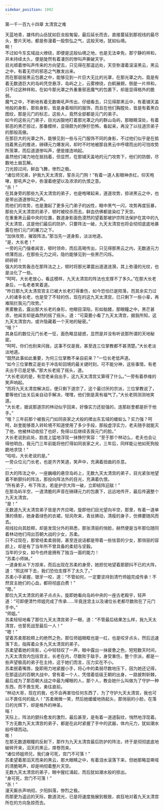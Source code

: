 ```yaml
---
sidebar_position: 1092
---
```

 第一千一百九十四章 太清宫之难


天蓝地青，雄伟的山岳犹如巨龙般匍匐，最后延长而去，直接蔓延到那视线的最尽头，整片天地，都是弥漫着一股恢弘之气，这般天地，犹如仙境。  
啊！  
不过如今东玄域战火缭绕，即便是这般仙境之地，也是无法幸免，那宁静的祥和，并未持续太久，便是陡然有着凄厉的惨叫声撕破天宇。  
目光顺着惨叫声传来的方向望去，只见得在那遥远处，天空弥漫着滚滚黑云，黑云之中，有着无尽的邪恶之气散发出来。  
而在那层层黑云包裹之中，能够见到一片巨大无比的光罩，在那光罩之内，竟是有着无数道巨大的岛屿凭空悬浮，岛屿之上，云雾缭绕，白鹤展翅，倒是一片祥和，只不过这种祥和，在如今那光罩之外重重邪恶魔气的包裹下，却是显得格外的脆弱。  
魔气之中，不断地有着无数嘶吼声传出，仔细看去，只见得那黑云中，有着铺天盖地般的身影，那些身影，皆是身着相同的服饰，而且在他们胸膛处，皆是有着黑白图纹，那是元门的标志，这些人，竟然全部都是元门的弟子。  
如今的这些元门弟子，目光凶狠地盯着那光罩之内的群山岛屿，那眼睛深处，有着邪恶的黑芒掠过，那番模样，显得颇为的狰狞恐怖，看起来，再没了以往道宗弟子的那般高傲。  
在那巨大的光罩之外，能够见到一些与元门服饰不同的身影，不过他们似乎是在抵挡着黑云的推进，磅礴元力爆发间，却时不时地被那自黑云中呼啸而出的可怕攻势所笼罩，而后道道惨叫声，便是接连响起。  
虽然他们竭力地在抵挡着，但显然，在那铺天盖地的元门攻势下，他们的防御，尽数地土崩瓦解。  
刀光掠过间，鲜血飞舞，惨烈之极。  
“诸位师兄弟，护我九天太清宫，誓杀元门狗！”有着一道人影眼神赤红，仰天咆哮，那吼声之中，弥漫着绝望以及浓浓的仇恨之意。  
“杀！”  
在其身旁的那些九天太清宫的弟子，也是咆哮起来，道道攻势，掠进黑云之中，也是带出道道惨叫之声。  
而他们的攻势，也是激起了更多元门弟子的凶性，眼中黑气一闪，攻势再度狂暴，那些九天太清宫的弟子，顿时被绞杀而去，鲜血仿佛都是染红了天空。  
在重重黑云最中央的位置，数道身影面色漠然的望着那被护宗阵法保护在其中的九天太清宫，这是他们最后的防护，只要阵法一破，九天太清宫也将会彻彻底底地暴露在他们元门的屠刀之下。  
“加快攻势，摧毁阵法。”那当先一道身影，淡淡地道。  
“是，大长老！”  
一旁的元门强者闻言，顿时领命，而后高喝传出，只见得那黑云之内，无数道元力喷薄而出，在那些元力之间，隐约能够见到一些黑芒闪烁。  
砰砰砰！  
强大的攻势轰击在那阵法之上，顿时将那光罩震出道道涟漪，其上弥漫的光纹，也是淡化了一些。  
“呵呵，大长老放心，看这模样，九天太清宫的阵法也支撑不了多久。”在那大长老身后，一名老者笑着道。  
“昨日那九天太清宫宫主已被大长老打得重伤，如今恐怕已是陨落，而其余实力过人的诸多长老，也是受了不轻的伤，现在的这九天太清宫，已只剩下一些小辈，再难阻拦我元门攻势。”  
黑雾散去，露出那大长老的身形，他眼目深陷，形如骷髅，那眼瞳之中，黑芒甚浓，他闻言却是森然的摇了摇头，道：“可莫要小看了九天太清宫，据我所知，这九天太清宫内，或许隐藏着一个天地的秘密。”  
“哦？”  
其身后的数位元门长老一怔，面色略显疑惑，显然是并没有听说那所谓的天地秘密。  
“呵呵，你们也别来问我，这事不仅是我，甚至连三位掌教都不甚清楚。”大长老淡淡地道。  
“既然此事如此重要，为何三位掌教不亲自前来？”一位长老低声道。  
“如今三位掌教正是处于冲击轮回境的最关键时刻，可不能分神，这些事情，有老夫出手已是足够。”那大长老摇了摇头，道。  
“大长老说的是，有您老亲自出手，这九天太清宫又算得了什么。”一旁有着恭维的笑声响起。  
“而将九天太清宫解决后，便只剩下道宗了，这个最讨厌的宗派，三位掌教说了，要等他们出关后亲自动手解决，嘿嘿，他们倒是真有福气了。”大长老阴测测地笑道。  
“大长老，据说那道宗的林动似乎回来，好像实力还挺强的，连那赵奎都是折于他手。”  
“哦？三年前那个被我元门如同丧家之犬般的撵出东玄域的蝼蚁么？实力强？呵呵，赵奎能够晋入转轮境不知道使用了多少手段，那般虚浮实力，老夫随手就能灭了他，他被林动收拾了也好，免得以后继续丢我元门的脸。”  
大长老说到此处，脸庞上猛地浮现一抹狰狞笑容：“至于那个林动么，老夫也会让得他明白，我元门三年前能将他打得如同丧家之犬，三年后，同样能让他如死狗般跪地求饶！”  
“哈哈，大长老说的是。”  
一旁众位元门长老，也是齐齐笑道，笑声中，充满着扭曲的杀意。  
……  
巨大的阵法之中，一座巍峨的悬空岛屿上，无数九天太清宫的弟子，目光紧张地望着不断颤抖的阵法，那投向阵法外的目光，充满着仇恨。  
“所有弟子，布下阵法，若是护宗大阵一破，立即结阵迎敌！”  
在那岛屿半空，一道清脆的声音在磅礴元力的包裹下，远远地传开，最后传遍整个九天太清宫。  
“是！”  
无数道九天太清宫弟子皆是齐齐应喝，旋即他们目光望向半空，那里，有着一道单薄的倩影，她身着绿色的衣裙，轻风吹来，青丝拂动，清瘦的身子，仿佛要随风而去。  
视线拉向其脸颊，却是发现分外的熟悉，那张清丽的俏脸，赫然便是当年那位随同着林动他们闯出百朝大战的少女，苏柔。  
只不过现在，那曾经柔柔弱弱，甚至连说话都是带着一些怯音的少女，那俏丽的容颜上，却是有了当年所不曾具备的柔韧与坚毅。  
当年的少女，如今也终是拥有了独当一面的能力！  
“苏柔小师妹。”  
一道身影从下方掠来，而后出现在苏柔的身旁，她担忧地望着那颤抖不已的大阵，道：“照这样下去，我们恐怕支撑不了太久了。”  
苏柔小手紧握，银牙一咬，道：“不管如何，一定要坚持到清竹师姐完成传承！不然宫主她们的心血，都将彻底白费！”  
“嗯。”  
那位九天太清宫的弟子点点头，旋即她看向岛屿中央的一座古老殿宇，轻声道：“可即便清竹师姐完成了传承……毕竟连宫主以及诸位长老都尽数败在了元门手中。”  
“师姐。”  
苏柔轻轻地看了那位九天太清宫弟子一眼，道：“不管最后结果怎么样，我九天太清宫，也誓死战至最后一人！”  
“嗯！”  
望着苏柔那脸颊上的绝然之色，那位师姐眼眶也是一红，也是咬牙点头，然后迅速落下去，指挥着众多九天太清宫的弟子。  
苏柔望着她的背影，心中轻轻叹了一声，眼中露出一抹疲惫之色，短短数天时间，九天太清宫内包括宫主，长老在内，尽数败于敌手，身受重伤，整个宗派，都是一些声望极高的弟子在主持，这于她们而言，压力实在不小。  
苏柔抿着嘴唇，旋即用力地紧握小手，将心中的柔弱尽数地压下，因为她还记得，在那遥远的百朝大战中，曾有着一个人，凭借着低级王朝的出身，一路披荆斩棘，最后成为了那百朝大战之中最为耀眼的人，那个人，教会她什么叫做为了守护一种东西，而不畏生死，勇往直前。  
“林动大哥，现在的我，也不会再害怕任何东西了，为了守护九天太清宫，我也可以不畏任何的敌人！”苏柔微微一笑，然后她缓缓地扬起头，那俏丽的小脸，在落日的光辉下，却是格外的神圣。  
嗡！  
天际上，阵法的颤抖愈发的激烈，最后甚至，是有着一道道裂纹，悄然地浮现着。  
下方无数九天太清宫的弟子，都是在此时紧握了手中的武器，体内元力，犹如潮水般呼啸而动。  
嘭！  
在那无数道眼瞳的反射下，那作为九天太清宫最后防护的阵法，终于是彻彻底底地破碎开来，滔天的黑云，席卷而来。  
“诸位师姐师兄，我们身可死，宫门不可落！”  
苏柔望着那滔天而来的黑云，那大眼睛之中，有着泪水滚落下来，但她那略显嘶哑的清脆喝声，却是响彻着整片天空。  
无数九天太清宫的弟子，眼中猩红涌起，而后犹如潮水般的掠出。  
“身可死，宫门不可落！”  
“杀！”  
漫天厮杀声响彻，夕阳斜落，惨烈之极。  
而那更为遥远的天际，数道流光，已是将速度施展到极致，疯狂地对着九天太清宫所在的方向急掠而去。  
  
  

